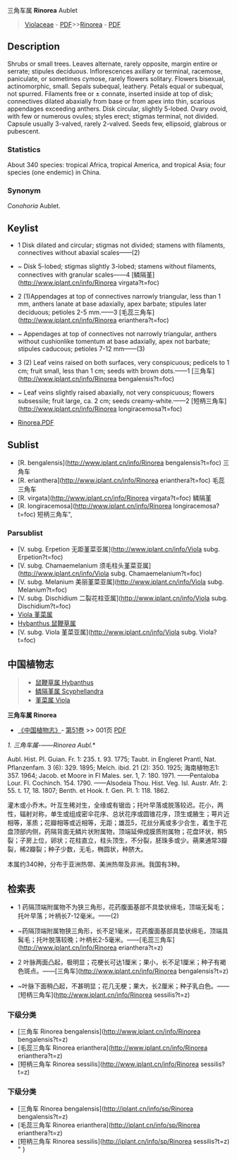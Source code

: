 三角车属 **Rinorea** Aublet

> [Violaceae](http://www.iplant.cn/info/Violaceae?t=foc) - [PDF](http://www.iplant.cn/foc/pdf/Violaceae.pdf)>>[Rinorea](http://www.iplant.cn/info/Rinorea?t=foc) - [PDF](http://www.iplant.cn/foc/pdf/Rinorea.pdf)

## Description

Shrubs or small trees. Leaves alternate, rarely opposite, margin entire or serrate; stipules deciduous. Inflorescences axillary or terminal, racemose, paniculate, or sometimes cymose, rarely flowers solitary. Flowers bisexual, actinomorphic, small. Sepals subequal, leathery. Petals equal or subequal, not spurred. Filaments free or ± connate, inserted inside at top of disk; connectives dilated abaxially from base or from apex into thin, scarious appendages exceeding anthers. Disk circular, slightly 5-lobed. Ovary ovoid, with few or numerous ovules; styles erect; stigmas terminal, not divided. Capsule usually 3-valved, rarely 2-valved. Seeds few, ellipsoid, glabrous or pubescent.

### Statistics
About 340 species: tropical Africa, tropical America, and tropical Asia; four species (one endemic) in China.

### Synonym
*Conohoria* Aublet.

## Keylist

* 1 Disk dilated and circular; stigmas not divided; stamens with filaments, connectives without abaxial scales——(2)
* ~ Disk 5-lobed; stigmas slightly 3-lobed; stamens without filaments, connectives with granular scales——4 [鳞隔堇](http://www.iplant.cn/info/Rinorea virgata?t=foc)

* 2 (1)Appendages at top of connectives narrowly triangular, less than 1 mm, anthers lanate at base adaxially, apex barbate; stipules later deciduous; petioles 2-5 mm.——3 [毛蕊三角车](http://www.iplant.cn/info/Rinorea erianthera?t=foc)
* ~ Appendages at top of connectives not narrowly triangular, anthers without cushionlike tomentum at base adaxially, apex not barbate; stipules caducous; petioles 7-12 mm——(3)

* 3 (2) Leaf veins raised on both surfaces, very conspicuous; pedicels to 1 cm; fruit small, less than 1 cm; seeds with brown dots.——1 [三角车](http://www.iplant.cn/info/Rinorea bengalensis?t=foc)
* ~ Leaf veins slightly raised abaxially, not very conspicuous; flowers subsessile; fruit large, ca. 2 cm; seeds creamy-white.——2 [短柄三角车](http://www.iplant.cn/info/Rinorea longiracemosa?t=foc)

* [Rinorea.PDF](http://www.iplant.cn/foc/pdf/Rinorea.pdf)
## Sublist
* [R.  bengalensis](http://www.iplant.cn/info/Rinorea bengalensis?t=foc)
 三角车
* [R.  erianthera](http://www.iplant.cn/info/Rinorea erianthera?t=foc)
 毛蕊三角车
* [R.  virgata](http://www.iplant.cn/info/Rinorea virgata?t=foc)
 鳞隔堇
* [R.  longiracemosa](http://www.iplant.cn/info/Rinorea longiracemosa?t=foc) 短柄三角车",

### Parsublist

* [V.  subg. Erpetion  无距堇菜亚属](http://www.iplant.cn/info/Viola subg. Erpetion?t=foc)
* [V.  subg. Chamaemelanium  须毛柱头堇菜亚属](http://www.iplant.cn/info/Viola subg. Chamaemelanium?t=foc)
* [V.  subg. Melanium  美丽堇菜亚属](http://www.iplant.cn/info/Viola subg. Melanium?t=foc)
* [V.  subg. Dischidium  二裂花柱亚属](http://www.iplant.cn/info/Viola subg. Dischidium?t=foc)
* [Viola  堇菜属](http://www.iplant.cn/info/Viola?t=foc)
* [Hybanthus  鼠鞭草属](http://www.iplant.cn/info/Hybanthus?t=foc)
* [V.  subg. Viola  堇菜亚属](http://www.iplant.cn/info/Viola subg. Viola?t=foc)

## 中国植物志

> * [鼠鞭草属  Hybanthus](http://www.iplant.cn/info/Hybanthus?t=z)
> * [鳞隔堇属  Scyphellandra](http://www.iplant.cn/info/Scyphellandra?t=z)
> * [堇菜属  Viola](http://www.iplant.cn/info/Viola?t=z)

**三角车属 Rinorea**

* [《中国植物志》](http://www.iplant.cn/frps)- [第51卷](http://www.iplant.cn/frps/vol/51) >> 001页 [PDF](http://www.iplant.cn/frps/pdf/51/001y.pdf)

**1. 三角车属*-——Rinorea Aubl.**

Aubl. Hist. Pl. Guian. Fr. 1: 235. t. 93. 1775; Taubt. in Engleret Prantl, Nat. Pflanzenfam. 3 (6): 329. 1895; Melch. ibid. 21 (2): 350. 1925; 海南植物志1: 357. 1964; Jacob. et Moore in Fl Males. ser. 1, 7: 180. 1971. ——Pentaloba Lour. Fl. Cochinch. 154. 1790. ——Alsodeia Thou. Hist. Veg. Isl. Austr. Afr. 2: 55. t. 17, 18. 1807; Benth. et Hook. f. Gen. Pl. 1: 118. 1862.

灌木或小乔木。叶互生稀对生，全缘或有锯齿；托叶早落或脱落较迟。花小，两性，辐射对称，单生或组成密伞花序、总状花序或圆锥花序，顶生或腋生；萼片近相等，革质；花瓣相等或近相等，无距；雄蕊5，花丝分离或多少合生，着生于花盘顶部内侧，药隔背面无鳞片状附属物，顶端延伸成膜质附属物；花盘环状，稍5裂；子房上位，卵状；花柱直立，柱头顶生，不分裂，胚珠多或少。蒴果通常3瓣裂，稀2瓣裂；种子少数，无毛，椭圆状，种脐大。

本属约340种，分布于亚洲热带、美洲热带及非洲。我国有3种。

## 检索表

* 1 药隔顶端附属物不为狭三角形，花药腹面基部不具垫状绵毛，顶端无髯毛；托叶早落；叶柄长7-12毫米。——(2)
* ~药隔顶端附属物狭三角形，长不足1毫米，花药腹面基部具垫状绵毛，顶端具髯毛；托叶脱落较晚；叶柄长2-5毫米。——[毛蕊三角车](http://www.iplant.cn/info/Rinorea erianthera?t=z)

* 2 叶脉两面凸起，极明显；花梗长可达1厘米；果小，长不足1厘米；种子有褐色斑点。——[三角车](http://www.iplant.cn/info/Rinorea bengalensis?t=z)

* ~叶脉下面稍凸起，不甚明显；花几无梗；果大，长2厘米；种子乳白色。——[短柄三角车](http://www.iplant.cn/info/Rinorea sessilis?t=z)

### 下级分类
* [三角车  Rinorea bengalensis](http://www.iplant.cn/info/Rinorea bengalensis?t=z)
* [毛蕊三角车  Rinorea erianthera](http://www.iplant.cn/info/Rinorea erianthera?t=z)
* [短柄三角车  Rinorea sessilis](http://www.iplant.cn/info/Rinorea sessilis?t=z)

### 下级分类
* [三角车  Rinorea bengalensis](http://iplant.cn/info/sp/Rinorea bengalensis?t=z)
* [毛蕊三角车  Rinorea erianthera](http://iplant.cn/info/sp/Rinorea erianthera?t=z)
* [短柄三角车  Rinorea sessilis](http://iplant.cn/info/sp/Rinorea sessilis?t=z)
"
}